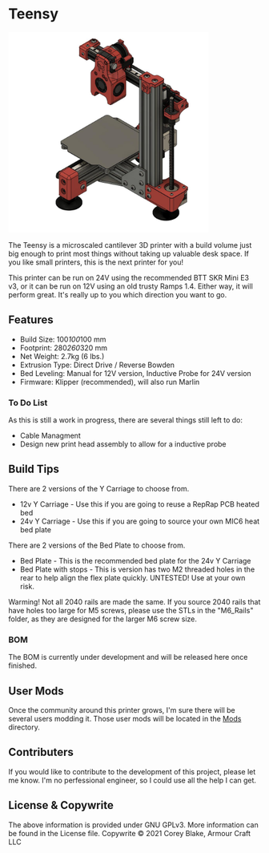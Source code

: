 # Teensy

<img alt="Teensy v1" width="400px" src="Images/Teensy v1 Beta.jpg" />

The Teensy is a microscaled cantilever 3D printer with a build volume just big enough to print most things without taking up valuable desk space. If you like small printers, this is the next printer for you!

This printer can be run on 24V using the recommended BTT SKR Mini E3 v3, or it can be run on 12V using an old trusty Ramps 1.4. Either way, it will perform great. It's really up to you which direction you want to go.

## Features
- Build Size: 100*100*100 mm
- Footprint: 280*260*320 mm
- Net Weight: 2.7kg (6 lbs.)
- Extrusion Type: Direct Drive / Reverse Bowden
- Bed Leveling: Manual for 12V version, Inductive Probe for 24V version
- Firmware: Klipper (recommended), will also run Marlin

### To Do List
As this is still a work in progress, there are several things still left to do:
- Cable Managment
- Design new print head assembly to allow for a inductive probe


## Build Tips
There are 2 versions of the Y Carriage to choose from. 
- 12v Y Carriage - Use this if you are going to reuse a RepRap PCB heated bed
- 24v Y Carriage - Use this if you are going to source your own MIC6 heat bed plate

There are 2 versions of the Bed Plate to choose from. 
- Bed Plate - This is the recommended bed plate for the 24v Y Carriage
- Bed Plate with stops - This is version has two M2 threaded holes in the rear to help align the flex plate quickly. UNTESTED! Use at your own risk.

Warming! Not all 2040 rails are made the same. If you source 2040 rails that have holes too large for M5 screws, please use the STLs in the "M6_Rails" folder, as they are designed for the larger M6 screw size.

### BOM
The BOM is currently under development and will be released here once finished.

## User Mods
Once the community around this printer grows, I'm sure there will be several users modding it. Those user mods will be located in the [Mods](https://github.com/armourcraft/Teensy/tree/main/Mods) directory.

## Contributers
If you would like to contribute to the development of this project, please let me know. I'm no perfessional engineer, so I could use all the help I can get.

## License & Copywrite
The above information is provided under GNU GPLv3. More information can be found in the License file.
Copywrite © 2021 Corey Blake, Armour Craft LLC